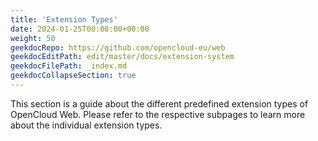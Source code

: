 ```yaml
---
title: 'Extension Types'
date: 2024-01-25T00:00:00+00:00
weight: 50
geekdocRepo: https://github.com/opencloud-eu/web
geekdocEditPath: edit/master/docs/extension-system
geekdocFilePath: _index.md
geekdocCollapseSection: true
---
```


This section is a guide about the different predefined extension types of OpenCloud Web. Please refer to the respective
subpages to learn more about the individual extension types.
